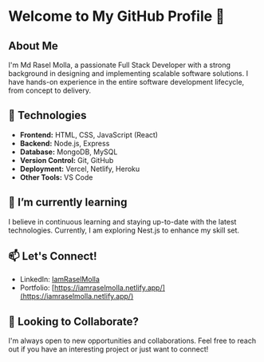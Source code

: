 # Welcome to My GitHub Profile 👋

## About Me

I'm Md Rasel Molla, a passionate Full Stack Developer with a strong background in designing and implementing scalable software solutions. I have hands-on experience in the entire software development lifecycle, from concept to delivery.

## 🚀 Technologies

- **Frontend:** HTML, CSS, JavaScript (React)
- **Backend:** Node.js, Express
- **Database:** MongoDB, MySQL
- **Version Control:** Git, GitHub
- **Deployment:** Vercel, Netlify, Heroku
- **Other Tools:** VS Code

## 🌱 I’m currently learning

I believe in continuous learning and staying up-to-date with the latest technologies. Currently, I am exploring Nest.js to enhance my skill set.

## 📫 Let's Connect!

- LinkedIn: [IamRaselMolla](https://www.linkedin.com/in/iamraselmolla/)
- Portfolio: [https://iamraselmolla.netlify.app/](https://iamraselmolla.netlify.app/)

## 🤝 Looking to Collaborate?

I'm always open to new opportunities and collaborations. Feel free to reach out if you have an interesting project or just want to connect!
